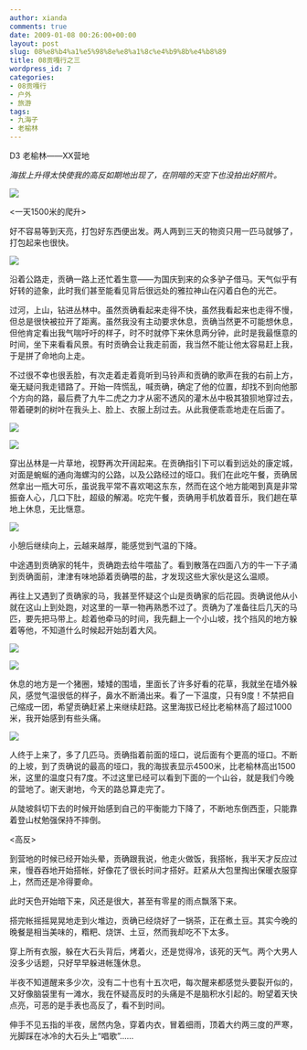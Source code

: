 ```yaml
---
author: xianda
comments: true
date: 2009-01-08 00:26:00+00:00
layout: post
slug: 08%e8%b4%a1%e5%98%8e%e8%a1%8c%e4%b9%8b%e4%b8%89
title: 08贡嘎行之三
wordpress_id: 7
categories:
- 08贡嘎行
- 户外
- 旅游
tags:
- 九海子
- 老榆林
---
```


D3 老榆林——XX营地

 

_海拔上升得太快使我的高反如期地出现了，在阴暗的天空下也没拍出好照片。_

 

![](http://fwve8w.blu.livefilestore.com/y1pHIA8IGEe0pSlWwcQAuQU48BEOA7QrnR-7iVtENgAHlz3FWTHWc2srJ4tS_aC3HT_XWrvzkkrK2Y/DSC_1241?download)

 

<一天1500米的爬升>

 

好不容易等到天亮，打包好东西便出发。两人两到三天的物资只用一匹马就够了，打包起来也很快。

 

![](http://fwve8w.blu.livefilestore.com/y1poxIciotqZViXzOpz9ZvtK8x39FB7Ah7Cb6G-62DdOKL6WpZr_vHfu6PIyHZvhSIbZb_Mt2arhws/DSC_1230)

 

沿着公路走，贡确一路上还忙着生意——为国庆到来的众多驴子借马。天气似乎有好转的迹象，此时我们甚至能看见背后很远处的雅拉神山在闪着白色的光芒。

 

过河，上山，钻进丛林中。虽然贡确看起来走得不快，虽然我看起来也走得不慢，但总是很快被拉开了距离。虽然我没有主动要求休息，贡确当然更不可能想休息，但他肯定看出我气喘吁吁的样子，时不时就停下来休息两分钟，此时是我最惬意的时间，坐下来看看风景。有时贡确会让我走前面，我当然不能让他太容易赶上我，于是拼了命地向上走。

 

不过很不幸也很丢脸，有次走着走着竟听到马铃声和贡确的歌声在我的右前上方，毫无疑问我走错路了。开始一阵慌乱，喊贡确，确定了他的位置，却找不到向他那个方向的路，最后费了九牛二虎之力才从密不透风的灌木丛中极其狼狈地穿过去，带着硬刺的树叶在我头上、脸上、衣服上刮过去。从此我便乖乖地走在后面了。

<!-- more -->

![](http://gnr3lq.blu.livefilestore.com/y1pVmnaL25qn_xSj6WlppMvG60sFSynjkUrUpXnoeFrFpwX9u5DZ1vT0z1xuXWQpRH4dV1YIU5uZgE/DSC_1234.JPG)

 

![](http://fwve8w.blu.livefilestore.com/y1p9wzb6aZT1RszZ5fYFEpmdnigjSdcACl30Rmw_AVYrHRYGipPgMOmFIrFItQsDBqxt8rSOCGM0lA/DSC_1238?download)

 

穿出丛林是一片草地，视野再次开阔起来。在贡确指引下可以看到远处的康定城，对面是蜿蜒的通向海螺沟的公路，以及公路经过的垭口。我们在此吃午餐，贡确居然拿出一瓶大可乐，虽说我平常不喜欢喝这东东，然而在这个地方能喝到真是非常振奋人心，几口下肚，超级的解渴。吃完午餐，贡确用手机放着音乐，我们趟在草地上休息，无比惬意。

 

![](http://fwve8w.blu.livefilestore.com/y1p_5NwSeoUTVO3hIn1qAYiefDcgZ7eH0nJMShcAvmIrHmZYdFVu6kiY8nPs1V6G1ciMJ9BgWSRFWI/DSC_1240?download)

 

小憩后继续向上，云越来越厚，能感觉到气温的下降。

 

中途遇到贡确家的牦牛，贡确跑去给牛喂盐了。看到散落在四面八方的牛一下子涌到贡确面前，津津有味地舔着贡确喂的盐，才发现这些大家伙是这么温顺。

 

再往上又遇到了贡确家的马，我甚至怀疑这个山是贡确家的后花园。贡确说他从小就在这山上到处跑，对这里的一草一物再熟悉不过了。贡确为了准备往后几天的马匹，要先把马带上。趁着他牵马的时间，我先翻上一个小山坡，找个挡风的地方躲着等他，不知道什么时候起开始刮着大风。

 

![](http://gnr3lq.blu.livefilestore.com/y1pzUBznEV1IGldLfvh3fW5kBdAs0OHq09h6bfURxUIppyCvxuBq_dU7fCAG4r2PgYPH6aQ2al3KPE/DSC_1244.JPG)

 

![](http://gnr3lq.blu.livefilestore.com/y1pUPppft04hu07qZHxU95cQI7BhZODxrFskDZLfSTqpmCS8ps_ZPacyjnP6tKYbNh4hEAIPewsQ7Y/DSC_1252.JPG)

 

休息的地方是一个猪圈，矮矮的围墙，里面长了许多好看的花草，我就坐在墙外躲风，感觉气温很低的样子，鼻水不断涌出来。看了一下温度，只有9度！不禁把自己缩成一团，希望贡确赶紧上来继续赶路。这里海拔已经比老榆林高了超过1000米，我开始感到有些头痛。

 

![](http://fwve8w.blu.livefilestore.com/y1pxqcWkD12-zUfhPkj8w1kMGNIjT44rBXQh-H_6FtySumm6I7YN9EUjN-AgkeQzOdXnWpF3YWttHI/DSC_1253?download)

 

人终于上来了，多了几匹马。贡确指着前面的垭口，说后面有个更高的垭口。不断的上坡，到了贡确说的最高的垭口，我的海拔表显示4500米，比老榆林高出1500米，这里的温度只有7度。不过这里已经可以看到下面的一个山谷，就是我们今晚的营地了。谢天谢地，今天的路总算走完了。

 

从陡坡斜切下去的时候开始感到自己的平衡能力下降了，不断地东倒西歪，只能靠着登山杖勉强保持不摔倒。

 

<高反>

 

到营地的时候已经开始头晕，贡确跟我说，他走火做饭，我搭帐，我半天才反应过来，慢吞吞地开始搭帐，好像花了很长时间才搭好。赶紧从大包里掏出保暖衣服穿上，然而还是冷得要命。

 

此时天色开始暗下来，风还是很大，甚至有零星的雨点飘落下来。

 

搭完帐摇摇晃晃地走到火堆边，贡确已经烧好了一锅茶，正在煮土豆。其实今晚的晚餐是相当美味的，糌粑、烧饼、土豆，然而我却吃不下太多。

 

穿上所有衣服，躲在大石头背后，烤着火，还是觉得冷，该死的天气。两个大男人没多少话题，只好早早躲进帐篷休息。

 

半夜不知道醒来多少次，没有二十也有十五次吧，每次醒来都感觉头要裂开似的，又好像脑袋里有一滩水，我在怀疑高反时的头痛是不是脑积水引起的。盼望着天快点亮，可恶的是手表也高反了，看不到时间。

 

伸手不见五指的半夜，居然内急，穿着内衣，冒着细雨，顶着大约两三度的严寒，光脚踩在冰冷的大石头上“唱歌”……
